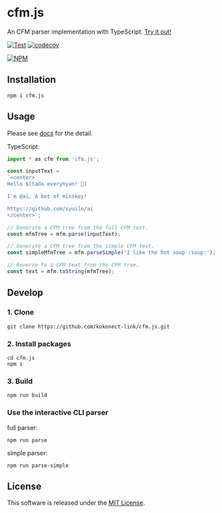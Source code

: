 # cfm.js
An CFM parser implementation with TypeScript.
[Try it out!](https://runkit.com/npm/cfm.js)

[![Test](https://github.com/kokonect-link/cfm.js/actions/workflows/test.yml/badge.svg)](https://github.com/kokonect-link/cfm.js/actions/workflows/test.yml)
[![codecov](https://codecov.io/gh/kokonect-link/cfm.js/branch/develop/graph/badge.svg?token=irAWFiHK8T)](https://codecov.io/gh/kokonect-link/cfm.js)

[![NPM](https://nodei.co/npm/cfm.js.png?downloads=true&downloadRank=true&stars=true)](https://www.npmjs.com/package/cfm.js)

## Installation
```
npm i cfm.js
```

## Usage
Please see [docs](./docs/index.md) for the detail.

TypeScript:
```ts
import * as cfm from 'cfm.js';

const inputText =
`<center>
Hello $[tada everynyan! 🎉]

I'm @ai, A bot of misskey!

https://github.com/syuilo/ai
</center>`;

// Generate a CFM tree from the full CFM text.
const mfmTree = mfm.parse(inputText);

// Generate a CFM tree from the simple CFM text.
const simpleMfmTree = mfm.parseSimple('I like the hot soup :soup:​');

// Reverse to a CFM text from the CFM tree.
const text = mfm.toString(mfmTree);

```

## Develop
### 1. Clone
```
git clone https://github.com/kokonect-link/cfm.js.git
```

### 2. Install packages
```
cd cfm.js
npm i
```

### 3. Build
```
npm run build
```

### Use the interactive CLI parser
full parser:
```
npm run parse
```

simple parser:
```
npm run parse-simple
```

## License
This software is released under the [MIT License](LICENSE).
